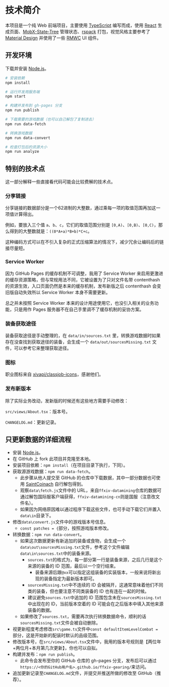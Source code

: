 
# 技术简介

本项目是一个纯 Web 前端项目，主要使用 [TypeScript](https://www.typescriptlang.org/) 编写而成，使用 [React](https://reactjs.org/) 生成页面、[MobX-State-Tree](https://mobx-state-tree.js.org/) 管理状态、[rspack](https://rspack.dev/) 打包，视觉风格主要参考了 [Material Design](https://material.io/design) 并使用了一些 [RMWC](https://rmwc.io/) UI 组件。


## 开发环境

下载并安装 [Node.js](https://nodejs.org/)。

```bash
# 安装依赖
npm install

# 运行开发用服务端
npm start

# 构建并发布到 gh-pages 分支
npm run publish

# 下载需要的游戏数据（也可以自己解包了复制进去）
npm run data-fetch

# 转换游戏数据
npm run data-convert

# 检查打包后的资源大小
npm run analyze
```


## 特别的技术点

这一部分解释一些直接看代码可能会比较费解的技术点。


### 分享链接

分享链接的数据部分是一个62进制的大整数，通过乘每一项的取值范围再加这一项值计算得出。

例如，要放入三个值 `a`、`b`、`c`，它们的取值范围分别是 `[0,A)`、`[0,B)`、`[0,C)`，那么得到的大整数就是：`((0*A+a)*B+b)*C+c`。

这种编码方式可以在不引入复杂的正式压缩算法的情况下，减少冗余让编码后的链接尽量短。


### Service Worker

因为 GitHub Pages 的缓存机制不可调整，我用了 Service Worker 来启用更激进的缓存资源策略，但与常规用法不同，它被设置为了只对文件名带 contenthash 的资源生效，入口页面仍然是本来的缓存机制，发布新版之后 contenthash 会变旧版自动失效所以 Service Worker 本身不需要更新。

总之并未按照 Service Worker 本来的设计用途使用它，也没引入相关的业务功能，只是用作 Pages 服务器不在自己手里调不了缓存机制的妥协方案。


### 装备获取途径

装备获取途径是手动整理的，在 `data/in/sources.txt` 里，转换游戏数据时如果存在没查找到获取途径的装备，会生成一个 `data/out/sourcesMissing.txt` 文件，可以参考它来整理获取途径。


### 图标

职业图标来自 [xivapi/classjob-icons](https://github.com/xivapi/classjob-icons)，感谢他们。


### 发布新版本

除了实际业务改动，发新版的时候还有这些地方需要手动修改：

`src/views/About.tsx`：版本号。

`CHANGELOG.md`：更新记录。


## 只更新数据的详细流程

* 安装 [Node.js](https://nodejs.org/)。
* 在 GitHub 上 fork 此项目并克隆至本地。
* 安装项目依赖：`npm install`（在项目目录下执行，下同）。
* 获取源游戏数据：`npm run data-fetch`。
  * 此步骤从他人提交至 GitHub 的仓库中下载数据，其中一部分数据也可使用 [SaintCoinach](https://github.com/xivapi/SaintCoinach) 自行解包得到。
  * 观察`data\fetch.js`文件中的 URL，来自`ffxiv-datamining`仓库的数据可通过解包国际服客户端获得，`ffxiv-datamining-cn`则是国服（注意改文件名）。
  * 如果因为网络原因难以通过程序下载这些文件，也可手动下载它们并置入`data\in`目录下。
* 修改`data\convert.js`文件中的游戏版本号信息。
  * `const patches = {`部分，按照游戏版本修改。
* 转换数据：`npm run data-convert`。
  * 如果这次数据更新有新追加的装备或食物，会生成一个`data\out\sourcesMissing.txt`文件，参考这个文件编辑`data\in\sources.txt`中的装备来源。
    * `sources.txt`的格式为，每一部分第一行是装备来源，之后几行是这个来源的装备的 ID 范围，最后以一个空行结束。
      * 装备来源后跟`@xx`可以指定这组装备的实装版本，一般来说将新出现的装备指定为最新版本即可。
    * `sourcesMissing.txt`中不连续的 ID 会被隔开，这通常意味着他们不同类的装备，但也要注意不同类装备的 ID 也有连在一起的时候。
    * 建议避免`sources.txt`中追加的 ID 范围包含未在`sourcesMissing.txt`中出现在的 ID，当前版本空着的 ID 可能会在之后版本中填入其他来源装备的数据。
  * 如果修改了`sources.txt`，需要再次执行转换数据命令，顺利的话`sourcesMissing.txt`文件会被自动删除。
* 视更新程度考虑修改`src\game.ts`文件中`const defaultItemLevelCombat = `部分，这是开始新的配装时默认的品级范围。
* 修改版本号，在`src/views/About.tsx`文件中，我用的版本号规则是【两位年+两位月+本月第几次更新】，你也可以自拟。
* 构建并发布：`npm run publish`。
  * 此命令会发布至你的 GitHub 仓库的 gh-pages 分支，发布后可以通过`https://<你的GitHub用户名>.github.io/ffxiv-gearing/`来访问。
* 追加更新记录至`CHANGELOG.md`文件，并提交并推送所做的修改至 GitHub（推荐）。
